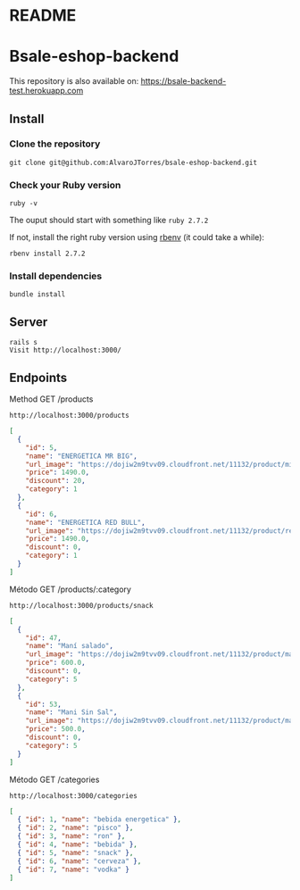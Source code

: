 # README

# Bsale-eshop-backend

This repository is also available on: https://bsale-backend-test.herokuapp.com

## Install

### Clone the repository

```shell
git clone git@github.com:AlvaroJTorres/bsale-eshop-backend.git
```

### Check your Ruby version

```shell
ruby -v
```

The ouput should start with something like `ruby 2.7.2`

If not, install the right ruby version using [rbenv](https://github.com/rbenv/rbenv) (it could take a while):

```shell
rbenv install 2.7.2
```

### Install dependencies

```shell
bundle install
```

## Server

```shell
rails s
Visit http://localhost:3000/
```

## Endpoints

Method GET /products

```shell
http://localhost:3000/products
```

```json
[
  {
    "id": 5,
    "name": "ENERGETICA MR BIG",
    "url_image": "https://dojiw2m9tvv09.cloudfront.net/11132/product/misterbig3308256.jpg",
    "price": 1490.0,
    "discount": 20,
    "category": 1
  },
  {
    "id": 6,
    "name": "ENERGETICA RED BULL",
    "url_image": "https://dojiw2m9tvv09.cloudfront.net/11132/product/redbull8381.jpg",
    "price": 1490.0,
    "discount": 0,
    "category": 1
  }
]
```

Método GET /products/:category

```shell
http://localhost:3000/products/snack
```

```json
[
  {
    "id": 47,
    "name": "Maní salado",
    "url_image": "https://dojiw2m9tvv09.cloudfront.net/11132/product/manisaladomp4415.jpg",
    "price": 600.0,
    "discount": 0,
    "category": 5
  },
  {
    "id": 53,
    "name": "Mani Sin Sal",
    "url_image": "https://dojiw2m9tvv09.cloudfront.net/11132/product/manisinsalmp6988.jpg",
    "price": 500.0,
    "discount": 0,
    "category": 5
  }
]
```

Método GET /categories

```shell
http://localhost:3000/categories
```

```json
[
  { "id": 1, "name": "bebida energetica" },
  { "id": 2, "name": "pisco" },
  { "id": 3, "name": "ron" },
  { "id": 4, "name": "bebida" },
  { "id": 5, "name": "snack" },
  { "id": 6, "name": "cerveza" },
  { "id": 7, "name": "vodka" }
]
```
